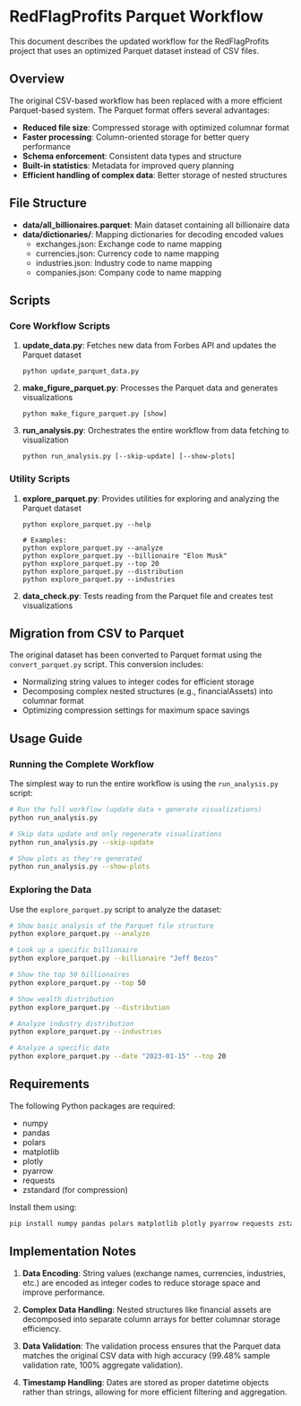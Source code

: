 # RedFlagProfits Parquet Workflow

This document describes the updated workflow for the RedFlagProfits project that uses an optimized Parquet dataset instead of CSV files.

## Overview

The original CSV-based workflow has been replaced with a more efficient Parquet-based system. The Parquet format offers several advantages:

- **Reduced file size**: Compressed storage with optimized columnar format
- **Faster processing**: Column-oriented storage for better query performance
- **Schema enforcement**: Consistent data types and structure
- **Built-in statistics**: Metadata for improved query planning
- **Efficient handling of complex data**: Better storage of nested structures

## File Structure

- **data/all_billionaires.parquet**: Main dataset containing all billionaire data
- **data/dictionaries/**: Mapping dictionaries for decoding encoded values
  - exchanges.json: Exchange code to name mapping
  - currencies.json: Currency code to name mapping
  - industries.json: Industry code to name mapping
  - companies.json: Company code to name mapping

## Scripts

### Core Workflow Scripts

1. **update_data.py**: Fetches new data from Forbes API and updates the Parquet dataset
   ```
   python update_parquet_data.py
   ```

2. **make_figure_parquet.py**: Processes the Parquet data and generates visualizations
   ```
   python make_figure_parquet.py [show]
   ```

3. **run_analysis.py**: Orchestrates the entire workflow from data fetching to visualization
   ```
   python run_analysis.py [--skip-update] [--show-plots]
   ```

### Utility Scripts

1. **explore_parquet.py**: Provides utilities for exploring and analyzing the Parquet dataset
   ```
   python explore_parquet.py --help
   
   # Examples:
   python explore_parquet.py --analyze
   python explore_parquet.py --billionaire "Elon Musk"
   python explore_parquet.py --top 20
   python explore_parquet.py --distribution
   python explore_parquet.py --industries
   ```

2. **data_check.py**: Tests reading from the Parquet file and creates test visualizations

## Migration from CSV to Parquet

The original dataset has been converted to Parquet format using the `convert_parquet.py` script. This conversion includes:

- Normalizing string values to integer codes for efficient storage
- Decomposing complex nested structures (e.g., financialAssets) into columnar format
- Optimizing compression settings for maximum space savings

## Usage Guide

### Running the Complete Workflow

The simplest way to run the entire workflow is using the `run_analysis.py` script:

```bash
# Run the full workflow (update data + generate visualizations)
python run_analysis.py

# Skip data update and only regenerate visualizations
python run_analysis.py --skip-update

# Show plots as they're generated
python run_analysis.py --show-plots
```

### Exploring the Data

Use the `explore_parquet.py` script to analyze the dataset:

```bash
# Show basic analysis of the Parquet file structure
python explore_parquet.py --analyze

# Look up a specific billionaire
python explore_parquet.py --billionaire "Jeff Bezos"

# Show the top 50 billionaires
python explore_parquet.py --top 50

# Show wealth distribution
python explore_parquet.py --distribution

# Analyze industry distribution
python explore_parquet.py --industries

# Analyze a specific date
python explore_parquet.py --date "2023-01-15" --top 20
```

## Requirements

The following Python packages are required:

- numpy
- pandas
- polars
- matplotlib
- plotly
- pyarrow
- requests
- zstandard (for compression)

Install them using:

```bash
pip install numpy pandas polars matplotlib plotly pyarrow requests zstandard
```

## Implementation Notes

1. **Data Encoding**: String values (exchange names, currencies, industries, etc.) are encoded as integer codes to reduce storage space and improve performance.

2. **Complex Data Handling**: Nested structures like financial assets are decomposed into separate column arrays for better columnar storage efficiency.

3. **Data Validation**: The validation process ensures that the Parquet data matches the original CSV data with high accuracy (99.48% sample validation rate, 100% aggregate validation).

4. **Timestamp Handling**: Dates are stored as proper datetime objects rather than strings, allowing for more efficient filtering and aggregation.
